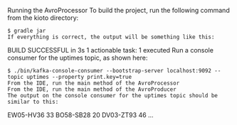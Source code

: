 Running the AvroProcessor
To build the project, run the following command from the kioto directory:

```
$ gradle jar
If everything is correct, the output will be something like this:

```
BUILD SUCCESSFUL in 3s
 1 actionable task: 1 executed
Run a console consumer for the uptimes topic, as shown here:

```
$ ./bin/kafka-console-consumer --bootstrap-server localhost:9092 --topic uptimes --property print.key=true
From the IDE, run the main method of the AvroProcessor
From the IDE, run the main method of the AvroProducer
The output on the console consumer for the uptimes topic should be similar to this:
```
EW05-HV36 33
BO58-SB28 20
DV03-ZT93 46
...